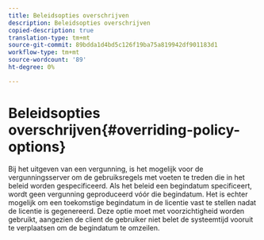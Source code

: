 ```yaml
---
title: Beleidsopties overschrijven
description: Beleidsopties overschrijven
copied-description: true
translation-type: tm+mt
source-git-commit: 89bdda1d4bd5c126f19ba75a819942df901183d1
workflow-type: tm+mt
source-wordcount: '89'
ht-degree: 0%

---
```



# Beleidsopties overschrijven{#overriding-policy-options}

Bij het uitgeven van een vergunning, is het mogelijk voor de vergunningsserver om de gebruiksregels met voeten te treden die in het beleid worden gespecificeerd. Als het beleid een begindatum specificeert, wordt geen vergunning geproduceerd vóór die begindatum. Het is echter mogelijk om een toekomstige begindatum in de licentie vast te stellen nadat de licentie is gegenereerd. Deze optie moet met voorzichtigheid worden gebruikt, aangezien de client de gebruiker niet belet de systeemtijd vooruit te verplaatsen om de begindatum te omzeilen.
